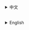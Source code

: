 <details><summary>中文</summary>

- 怎样添加别的资源网站？

  （**前提**：使用[本地版]）

  比如要添加可在线观看全片的网站，那就往配置文件 [`config.js`][config-file] 中的数组 `streamSites` 增加新条目。

  **必需**字段有 `domain` 和 `type`，举例：
  ```
  { domain: 'xx.com', type: 'stream' }
  ```
  至于其他可选参数及标注，参考那里具体的预置列表即可。

<br>

- 范围生成
  - 举例
    - `SSNI-960..888--36`
    - `ssni888..960++36`
  - 格式说明
    - `系列名-起始序号..截止序号++序号间隔`
      - `++` 为增；`--` 为减
      - `系列名` 与 `起始序号` 之间的横杠（`-`）可省略
</details>

<br>
<br>

<details><summary>English</summary>

- How to add other resource sites?

  (**Premise**: Use the [local version])

  For example, if you want to add a website where you can watch the full JAV online, then add a new entry to the array `streamSites` in the configuration file [`config.js`][config-file].

  **Required** fields are `domain` and `type`, for example:
  ```
  { domain: 'xx.com', type: 'stream' }
  ```
  As for other optional parameters and labels, just refer to the specific preset list there.

<br>

- Range generation
  - Examples
    - `SSNI-960..888--36`
    - `ssni888..960++36`
  - Format description
    - `SeriesName-StartingSerialNumber..EndingSerialNumber++SerialNumberInterval`
      - `++` means increase; `--` means decrease
      - The hyphen (`-`) between `SeriesName` and `StartingSerialNumber` can be omitted
</details>


[config-file]: ../../configs/config.js
[local version]: ../../readme.md#❓-Where-to-download-the-local-version?
[本地版]: ../readme-in-other-langs/zh.md#❓-哪里下载本地版？